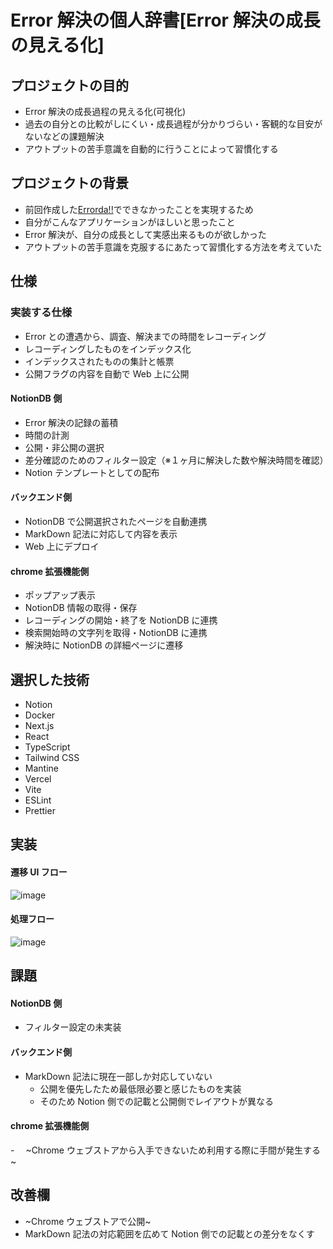 # Error 解決の個人辞書[Error 解決の成長の見える化]

## プロジェクトの目的

- Error 解決の成長過程の見える化(可視化)
- 過去の自分との比較がしにくい・成長過程が分かりづらい・客観的な目安がないなどの課題解決
- アウトプットの苦手意識を自動的に行うことによって習慣化する

## プロジェクトの背景

- 前回作成した[Errorda!!](https://github.com/nachi739/Errorda-)でできなかったことを実現するため
- 自分がこんなアプリケーションがほしいと思ったこと
- Error 解決が、自分の成長として実感出来るものが欲しかった
- アウトプットの苦手意識を克服するにあたって習慣化する方法を考えていた

## 仕様

### 実装する仕様

- Error との遭遇から、調査、解決までの時間をレコーディング
- レコーディングしたものをインデックス化
- インデックスされたものの集計と帳票
- 公開フラグの内容を自動で Web 上に公開

#### NotionDB 側

- Error 解決の記録の蓄積
- 時間の計測
- 公開・非公開の選択
- 差分確認のためのフィルター設定（※１ヶ月に解決した数や解決時間を確認）
- Notion テンプレートとしての配布

#### バックエンド側

- NotionDB で公開選択されたページを自動連携
- MarkDown 記法に対応して内容を表示
- Web 上にデプロイ

#### chrome 拡張機能側

- ポップアップ表示
- NotionDB 情報の取得・保存
- レコーディングの開始・終了を NotionDB に連携
- 検索開始時の文字列を取得・NotionDB に連携
- 解決時に NotionDB の詳細ページに遷移

## 選択した技術

- Notion
- Docker
- Next.js
- React
- TypeScript
- Tailwind CSS
- Mantine
- Vercel
- Vite
- ESLint
- Prettier

## 実装

#### 遷移 UI フロー

![image](https://github.com/user-attachments/assets/fcc21c20-bad7-4d08-8825-b10641d751b3)

#### 処理フロー

![image](https://github.com/user-attachments/assets/3af176a3-079e-4e30-9a6b-1834b230db58)

## 課題

#### NotionDB 側

- フィルター設定の未実装

#### バックエンド側

- MarkDown 記法に現在一部しか対応していない
  - 公開を優先したため最低限必要と感じたものを実装
  - そのため Notion 側での記載と公開側でレイアウトが異なる

#### chrome 拡張機能側

-　 ~Chrome ウェブストアから入手できないため利用する際に手間が発生する~

## 改善欄

- ~Chrome ウェブストアで公開~
- MarkDown 記法の対応範囲を広めて Notion 側での記載との差分をなくす
